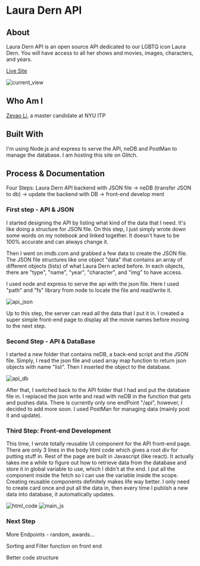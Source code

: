 # Laura Dern API

## About
Laura Dern API is an open source API dedicated to our LGBTQ icon Laura Dern. You will have access to all her shows and movies, images, characters, and years.

[Live Site](https://zeyaoli-laura-dern-api.glitch.me/)

![current_view](https://github.com/zeyaoli/Laura-Dern-API/blob/master/documentataion/current_view.png)

## Who Am I

[Zeyao Li](https://zeyaoli.com), a master candidate at NYU ITP

## Built With

I'm using Node.js and express to serve the API, neDB and PostMan to manage the database. I am hosting this site on Glitch.


## Process & Documentation

Four Steps: Laura Dern API backend with JSON file -> neDB (transfer JSON to db) -> update the backend with DB -> front-end develop ment

### First step - API & JSON

I started designing the API by listing what kind of the data that I need. It's like doing a structure for JSON file. On this step, I just simply wrote down some words on my notebook and linked together. It doesn't have to be 100% accurate and can always change it. 

Then I went on imdb.com and grabbed a few data to create the JSON file. The JSON file structures like one object "data" that contains an array of different objects (lists) of what Laura Dern acted before. In each objects, there are "type", "name", "year", "character", and "img" to have access. 

I used node and express to serve the api with the json file. Here I used "path" and "fs" library from node to locate the file and read/write it. 

![api_json](https://github.com/zeyaoli/Laura-Dern-API/blob/master/documentataion/api_json.png)

Up to this step, the server can read all the data that I put it in. I created a super simple front-end page to display all the movie names before moving to the next step. 

### Second Step - API & DataBase

I started a new folder that contains neDB, a back-end script and the JSON file. Simply, I read the json file and used array map function to return json objects with name "list". Then I inserted the object to the database. 

![api_db](https://github.com/zeyaoli/Laura-Dern-API/blob/master/documentataion/api_db.png)

After that, I switched back to the API folder that I had and put the database file in. I replaced the json write and read with neDB in the function that gets and pushes data. There is currently only one endPoint "/api", however, I decided to add more soon. I used PostMan for managing data (mainly post it and update). 


### Third Step: Front-end Development

This time, I wrote totally reusable UI component for the API front-end page. There are only 3 lines in the body html code which gives a root div for putting stuff in. Rest of the page are built in Javascript (like react). It actually takes me a while to figure out how to retrieve data from the database and store it in global variable to use, which I didn't at the end. I put all the component inside the fetch so I can use the variable inside the scope. Creating reusable components definitely makes life way better. I only need to create card once and put all the data in, then every time I publish a new data into database, it automatically updates. 

![html_code](https://github.com/zeyaoli/Laura-Dern-API/blob/master/documentataion/html_code.png)
![main_js](https://github.com/zeyaoli/Laura-Dern-API/blob/master/documentataion/reusable_component.png)

### Next Step

More Endpoints - random, awards...

Sorting and Filter function on front end 

Better code structure 

